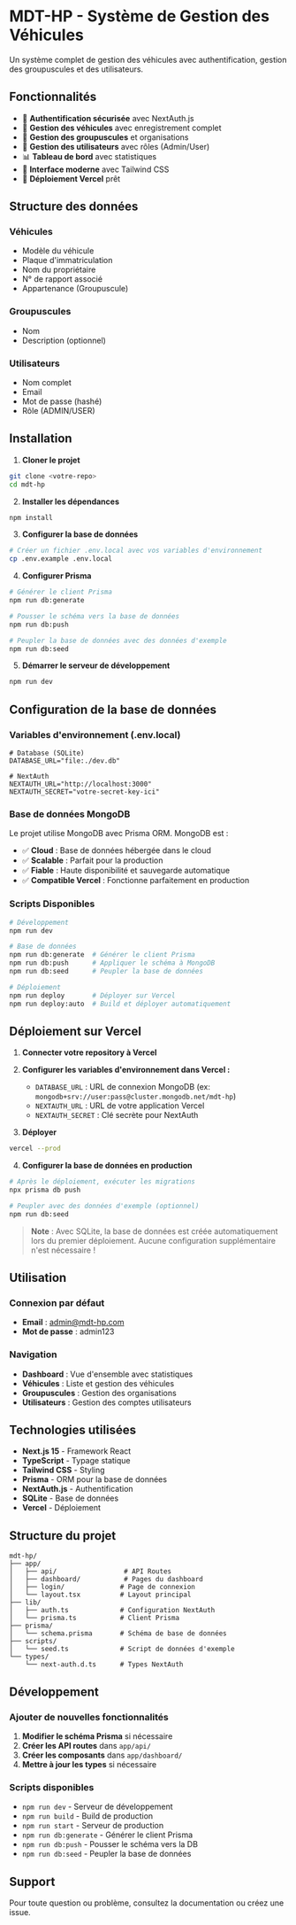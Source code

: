 # MDT-HP - Système de Gestion des Véhicules

Un système complet de gestion des véhicules avec authentification, gestion des groupuscules et des utilisateurs.

## Fonctionnalités

- 🔐 **Authentification sécurisée** avec NextAuth.js
- 🚗 **Gestion des véhicules** avec enregistrement complet
- 🏢 **Gestion des groupuscules** et organisations
- 👥 **Gestion des utilisateurs** avec rôles (Admin/User)
- 📊 **Tableau de bord** avec statistiques
- 🎨 **Interface moderne** avec Tailwind CSS
- 🚀 **Déploiement Vercel** prêt

## Structure des données

### Véhicules
- Modèle du véhicule
- Plaque d'immatriculation
- Nom du propriétaire
- N° de rapport associé
- Appartenance (Groupuscule)

### Groupuscules
- Nom
- Description (optionnel)

### Utilisateurs
- Nom complet
- Email
- Mot de passe (hashé)
- Rôle (ADMIN/USER)

## Installation

1. **Cloner le projet**
```bash
git clone <votre-repo>
cd mdt-hp
```

2. **Installer les dépendances**
```bash
npm install
```

3. **Configurer la base de données**
```bash
# Créer un fichier .env.local avec vos variables d'environnement
cp .env.example .env.local
```

4. **Configurer Prisma**
```bash
# Générer le client Prisma
npm run db:generate

# Pousser le schéma vers la base de données
npm run db:push

# Peupler la base de données avec des données d'exemple
npm run db:seed
```

5. **Démarrer le serveur de développement**
```bash
npm run dev
```

## Configuration de la base de données

### Variables d'environnement (.env.local)

```env
# Database (SQLite)
DATABASE_URL="file:./dev.db"

# NextAuth
NEXTAUTH_URL="http://localhost:3000"
NEXTAUTH_SECRET="votre-secret-key-ici"
```

### Base de données MongoDB

Le projet utilise MongoDB avec Prisma ORM. MongoDB est :
- ✅ **Cloud** : Base de données hébergée dans le cloud
- ✅ **Scalable** : Parfait pour la production
- ✅ **Fiable** : Haute disponibilité et sauvegarde automatique
- ✅ **Compatible Vercel** : Fonctionne parfaitement en production

### Scripts Disponibles

```bash
# Développement
npm run dev

# Base de données
npm run db:generate  # Générer le client Prisma
npm run db:push      # Appliquer le schéma à MongoDB
npm run db:seed      # Peupler la base de données

# Déploiement
npm run deploy       # Déployer sur Vercel
npm run deploy:auto  # Build et déployer automatiquement
```

## Déploiement sur Vercel

1. **Connecter votre repository à Vercel**

2. **Configurer les variables d'environnement dans Vercel :**
   - `DATABASE_URL` : URL de connexion MongoDB (ex: `mongodb+srv://user:pass@cluster.mongodb.net/mdt-hp`)
   - `NEXTAUTH_URL` : URL de votre application Vercel
   - `NEXTAUTH_SECRET` : Clé secrète pour NextAuth

3. **Déployer**
```bash
vercel --prod
```

4. **Configurer la base de données en production**
```bash
# Après le déploiement, exécuter les migrations
npx prisma db push

# Peupler avec des données d'exemple (optionnel)
npm run db:seed
```

> **Note** : Avec SQLite, la base de données est créée automatiquement lors du premier déploiement. Aucune configuration supplémentaire n'est nécessaire !

## Utilisation

### Connexion par défaut
- **Email** : admin@mdt-hp.com
- **Mot de passe** : admin123

### Navigation
- **Dashboard** : Vue d'ensemble avec statistiques
- **Véhicules** : Liste et gestion des véhicules
- **Groupuscules** : Gestion des organisations
- **Utilisateurs** : Gestion des comptes utilisateurs

## Technologies utilisées

- **Next.js 15** - Framework React
- **TypeScript** - Typage statique
- **Tailwind CSS** - Styling
- **Prisma** - ORM pour la base de données
- **NextAuth.js** - Authentification
- **SQLite** - Base de données
- **Vercel** - Déploiement

## Structure du projet

```
mdt-hp/
├── app/
│   ├── api/                 # API Routes
│   ├── dashboard/           # Pages du dashboard
│   ├── login/              # Page de connexion
│   └── layout.tsx          # Layout principal
├── lib/
│   ├── auth.ts             # Configuration NextAuth
│   └── prisma.ts           # Client Prisma
├── prisma/
│   └── schema.prisma       # Schéma de base de données
├── scripts/
│   └── seed.ts             # Script de données d'exemple
└── types/
    └── next-auth.d.ts      # Types NextAuth
```

## Développement

### Ajouter de nouvelles fonctionnalités

1. **Modifier le schéma Prisma** si nécessaire
2. **Créer les API routes** dans `app/api/`
3. **Créer les composants** dans `app/dashboard/`
4. **Mettre à jour les types** si nécessaire

### Scripts disponibles

- `npm run dev` - Serveur de développement
- `npm run build` - Build de production
- `npm run start` - Serveur de production
- `npm run db:generate` - Générer le client Prisma
- `npm run db:push` - Pousser le schéma vers la DB
- `npm run db:seed` - Peupler la base de données

## Support

Pour toute question ou problème, consultez la documentation ou créez une issue.